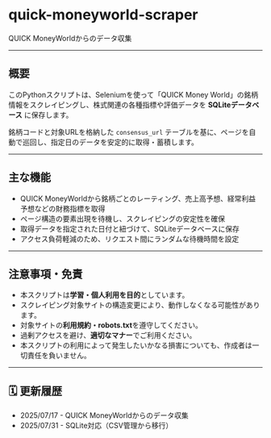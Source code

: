 # quick-moneyworld-scraper

QUICK MoneyWorldからのデータ収集

---

## 概要

このPythonスクリプトは、Seleniumを使って「QUICK Money World」の銘柄情報をスクレイピングし、株式関連の各種指標や評価データを **SQLiteデータベース** に保存します。

銘柄コードと対象URLを格納した `consensus_url` テーブルを基に、ページを自動で巡回し、指定日のデータを安定的に取得・蓄積します。

---

## 主な機能

- QUICK MoneyWorldから銘柄ごとのレーティング、売上高予想、経常利益予想などの財務指標を取得
- ページ構造の要素出現を待機し、スクレイピングの安定性を確保
- 取得データを指定された日付と紐づけて、SQLiteデータベースに保存
- アクセス負荷軽減のため、リクエスト間にランダムな待機時間を設定

---

## 注意事項・免責

- 本スクリプトは**学習・個人利用を目的**としています。
- スクレイピング対象サイトの構造変更により、動作しなくなる可能性があります。
- 対象サイトの**利用規約・robots.txt**を遵守してください。
- 過剰アクセスを避け、**適切なマナー**でご利用ください。
- 本スクリプトの利用によって発生したいかなる損害についても、作成者は一切責任を負いません。

---

## 🗓 更新履歴

- 2025/07/17 - QUICK MoneyWorldからのデータ収集
- 2025/07/31 - SQLite対応（CSV管理から移行）
